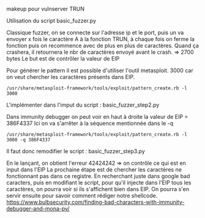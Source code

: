 makeup pour vulnserver TRUN

Utilisation du script basic_fuzzer.py

Classique fuzzer, on se connecte sur l'adresse ip et le port, puis un va envoyer x fois le caractère A à la fonction TRUN, à chaque fois on ferme la fonction puis on recommence avec de plus en plus de caractères.
Quand ça crashera, il retournera le nbr de caractères envoyé avant le crash.
=> 2700 bytes
Le but est de contrôler la valeur de EIP

Pour générer le pattern il est possible d'utiliser l'outil metasploit. 3000 car on veut chercher les caractères présents dans EIP.
````
/usr/share/metasploit-framework/tools/exploit/pattern_create.rb -l 3000
````
L'implémenter dans l'imput du script : basic_fuzzer_step2.py



Dans immunity debugger on peut voir en haut à droite la valeur de EIP = 386F4337
Ici on va s'arrêter à la séquence mentionnée dans le -q
````
/usr/share/metasploit-framework/tools/exploit/pattern_create.rb -l 3000 -q 386F4337
````
Il faut donc remodifier le script : basic_fuzzer_step3.py

En le lançant, on obtient l'erreur 42424242 => on contrôle ce qui est en input dans l'EIP
La prochaine étape est de chercher les caractères ne fonctionnant pas dans ce registre.
En recherchant juste dans google bad caracters, puis en modifiant le script, pour qu'il injecte dans l'EIP tous les caractères, on pourra voir si ils s'affichent bien dans EIP.
On pourra s'en servir ensuite pour savoir comment rédiger notre shellcode.
https://www.bulbsecurity.com/finding-bad-characters-with-immunity-debugger-and-mona-py/


